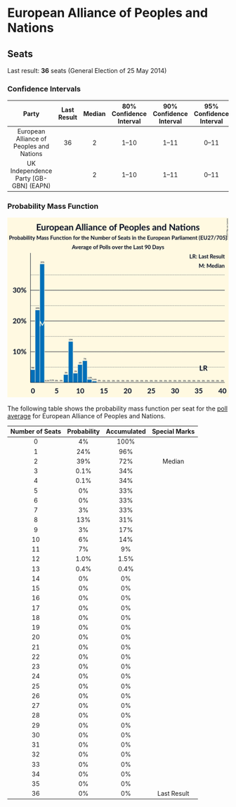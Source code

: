 # European Alliance of Peoples and Nations

## Seats

Last result: **36** seats (General Election of 25 May 2014)

### Confidence Intervals

| Party | Last Result | Median | 80% Confidence Interval | 90% Confidence Interval | 95% Confidence Interval | 99% Confidence Interval |
|:-----:|:-----------:|:------:|:-----------------------:|:-----------------------:|:-----------------------:|:-----------------------:|
| European Alliance of Peoples and Nations | 36 | 2 | 1–10 | 1–11 | 0–11 | 0–12 |
| UK Independence Party [GB-GBN] (EAPN) | | 2 | 1–10 | 1–11 | 0–11 | 0–12 |

### Probability Mass Function

![Graph with seats probability mass function not yet produced](average-2019-04-23-seats-pmf-europeanallianceofpeoplesandnations.png "Seats Probability Mass Function")

The following table shows the probability mass function per seat for the [poll average](average-2019-04-23.html) for European Alliance of Peoples and Nations.

| Number of Seats | Probability | Accumulated | Special Marks |
|:---------------:|:-----------:|:-----------:|:-------------:|
| 0 | 4% | 100% |  |
| 1 | 24% | 96% |  |
| 2 | 39% | 72% | Median |
| 3 | 0.1% | 34% |  |
| 4 | 0.1% | 34% |  |
| 5 | 0% | 33% |  |
| 6 | 0% | 33% |  |
| 7 | 3% | 33% |  |
| 8 | 13% | 31% |  |
| 9 | 3% | 17% |  |
| 10 | 6% | 14% |  |
| 11 | 7% | 9% |  |
| 12 | 1.0% | 1.5% |  |
| 13 | 0.4% | 0.4% |  |
| 14 | 0% | 0% |  |
| 15 | 0% | 0% |  |
| 16 | 0% | 0% |  |
| 17 | 0% | 0% |  |
| 18 | 0% | 0% |  |
| 19 | 0% | 0% |  |
| 20 | 0% | 0% |  |
| 21 | 0% | 0% |  |
| 22 | 0% | 0% |  |
| 23 | 0% | 0% |  |
| 24 | 0% | 0% |  |
| 25 | 0% | 0% |  |
| 26 | 0% | 0% |  |
| 27 | 0% | 0% |  |
| 28 | 0% | 0% |  |
| 29 | 0% | 0% |  |
| 30 | 0% | 0% |  |
| 31 | 0% | 0% |  |
| 32 | 0% | 0% |  |
| 33 | 0% | 0% |  |
| 34 | 0% | 0% |  |
| 35 | 0% | 0% |  |
| 36 | 0% | 0% | Last Result |


